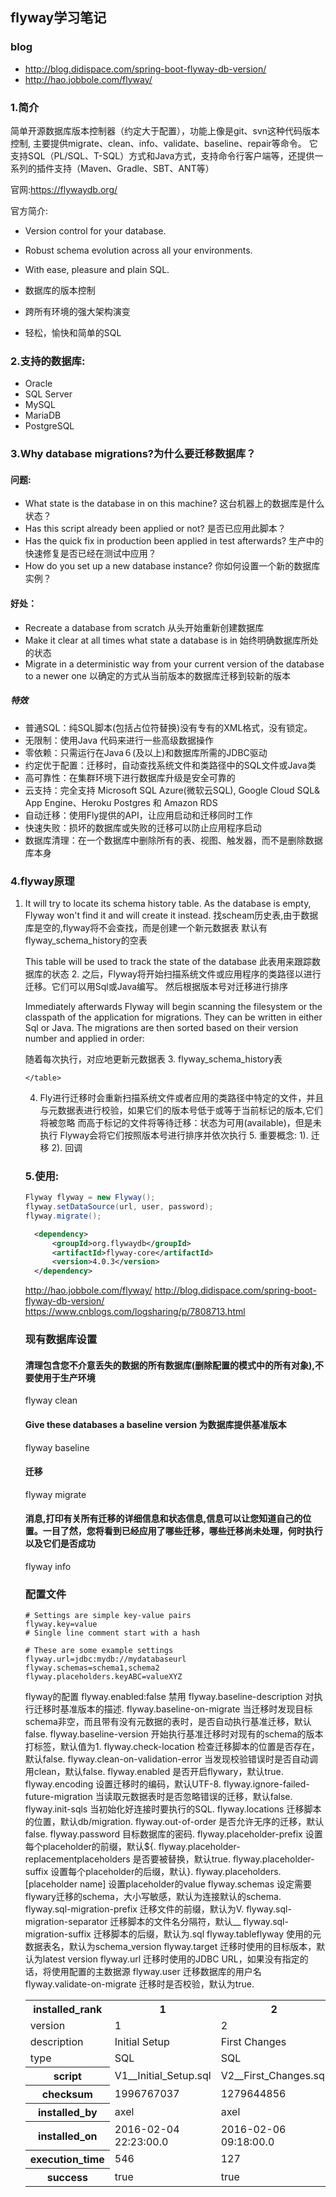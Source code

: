 ## flyway学习笔记
### blog
  * http://blog.didispace.com/spring-boot-flyway-db-version/
  * http://hao.jobbole.com/flyway/
### 1.简介
 简单开源数据库版本控制器（约定大于配置），功能上像是git、svn这种代码版本控制,
 主要提供migrate、clean、info、validate、baseline、repair等命令。
 它支持SQL（PL/SQL、T-SQL）方式和Java方式，支持命令行客户端等，还提供一系列的插件支持（Maven、Gradle、SBT、ANT等）
 
 官网:https://flywaydb.org/
 
 官方简介:
   * Version control for your database.
   * Robust schema evolution across all your environments.
   * With ease, pleasure and plain SQL.
   
   * 数据库的版本控制
   * 跨所有环境的强大架构演变
   * 轻松，愉快和简单的SQL
 
### 2.支持的数据库:
* Oracle
* SQL Server
* MySQL
* MariaDB
* PostgreSQL

### 3.Why database migrations?为什么要迁移数据库？
   #### 问题:
   * What state is the database in on this machine?
    这台机器上的数据库是什么状态？
   * Has this script already been applied or not?
    是否已应用此脚本？
   * Has the quick fix in production been applied in test afterwards?
    生产中的快速修复是否已经在测试中应用？
   * How do you set up a new database instance?
    你如何设置一个新的数据库实例？
   
   #### 好处： 
   * Recreate a database from scratch
     从头开始重新创建数据库
   * Make it clear at all times what state a database is in
     始终明确数据库所处的状态
   * Migrate in a deterministic way from your current version of the database to a newer one
     以确定的方式从当前版本的数据库迁移到较新的版本
     
   ##### 特效
   * 普通SQL：纯SQL脚本(包括占位符替换)没有专有的XML格式，没有锁定。
   * 无限制：使用Java 代码来进行一些高级数据操作
   * 零依赖：只需运行在Java６(及以上)和数据库所需的JDBC驱动
   * 约定优于配置：迁移时，自动查找系统文件和类路径中的SQL文件或Java类
   * 高可靠性：在集群环境下进行数据库升级是安全可靠的
   * 云支持：完全支持 Microsoft SQL Azure(微软云SQL), Google Cloud SQL& App Engine、Heroku Postgres 和 Amazon RDS
   * 自动迁移：使用Fly提供的API，让应用启动和迁移同时工作
   * 快速失败：损坏的数据库或失败的迁移可以防止应用程序启动
   * 数据库清理：在一个数据库中删除所有的表、视图、触发器，而不是删除数据库本身 
     
 ### 4.flyway原理 
   1. It will try to locate its schema history table. As the database is empty, Flyway won't find it and will create it instead.
       找scheam历史表,由于数据库是空的,flyway将不会查找，而是创建一个新元数据表
       默认有flyway_schema_history的空表
       
       This table will be used to track the state of the database
       此表用来跟踪数据库的状态
    2. 
       之后，Flyway将开始扫描系统文件或应用程序的类路径以进行迁移。它们可以用Sql或Java编写。
       然后根据版本号对迁移进行排序 
       
       Immediately afterwards Flyway will begin scanning the filesystem or the classpath of the application for migrations. They can be written in either Sql or Java.
       The migrations are then sorted based on their version number and applied in order:  
       
       随着每次执行，对应地更新元数据表
    3. flyway_schema_history表
    <table>
      <tr>
        <th>installed_rank</th>
        <th>1</th>
        <th>2</th>
      </tr>
      <tr>
        <td>version</td>
        <td>1</td>
        <td>2</td>
      </tr>
      <tr>
        <td>description</td>
        <td>Initial Setup</td>
        <td>First Changes</td>
      </tr>
      <tr>
        <td>type</td>
        <td>SQL</td>
        <td>SQL</td>
      </tr>
      <tr>
        <th>script</th>
        <td>V1__Initial_Setup.sql</td>
        <td>V2__First_Changes.sql</td>
      </tr>
      <tr>
        <th>checksum</th>
        <td>1996767037</td>
        <td>1279644856</td>
      </tr>
      <tr>
        <th>installed_by</th>
        <td>axel</td>
        <td>axel</td>
      </tr>
      <tr>
        <th>installed_on</th>
        <td>2016-02-04 22:23:00.0</td>
        <td>2016-02-06 09:18:00.0</td>
      </tr>
       <tr>
          <th>execution_time</th>
          <td>546</td>
          <td>127</td>
        </tr>
         <tr>
            <th>success</th>
            <td>true</td>
            <td>true</td>
         </tr>
    </table>
   4. Fly进行迁移时会重新扫描系统文件或者应用的类路径中特定的文件，并且与元数据表进行校验，如果它们的版本号低于或等于当前标记的版本,它们将被忽略
    而高于标记的文件将等待迁移：状态为可用(available)，但是未执行
    Flyway会将它们按照版本号进行排序并依次执行
    5. 重要概念:
     1). 迁移
     2). 回调
### 5.使用:
 ~~~ java
 Flyway flyway = new Flyway();
 flyway.setDataSource(url, user, password);
 flyway.migrate();
 ~~~ 
 
```xml
  <dependency>
      <groupId>org.flywaydb</groupId>
      <artifactId>flyway-core</artifactId>
      <version>4.0.3</version>
  </dependency>
```    

http://hao.jobbole.com/flyway/
http://blog.didispace.com/spring-boot-flyway-db-version/
https://www.cnblogs.com/logsharing/p/7808713.html
### 现有数据库设置
#### 清理包含您不介意丢失的数据的所有数据库(删除配置的模式中的所有对象),不要使用于生产环境
flyway clean
#### Give these databases a baseline version 为数据库提供基准版本
flyway baseline
#### 迁移
flyway migrate
#### 消息,打印有关所有迁移的详细信息和状态信息,信息可以让您知道自己的位置。一目了然，您将看到已经应用了哪些迁移，哪些迁移尚未处理，何时执行以及它们是否成功
flyway info

### 配置文件
```
# Settings are simple key-value pairs
flyway.key=value
# Single line comment start with a hash

# These are some example settings
flyway.url=jdbc:mydb://mydatabaseurl
flyway.schemas=schema1,schema2
flyway.placeholders.keyABC=valueXYZ
```


flyway的配置
flyway.enabled:false
    禁用
flyway.baseline-description
    对执行迁移时基准版本的描述.
flyway.baseline-on-migrate
    当迁移时发现目标schema非空，而且带有没有元数据的表时，是否自动执行基准迁移，默认false.
flyway.baseline-version
    开始执行基准迁移时对现有的schema的版本打标签，默认值为1.
flyway.check-location
    检查迁移脚本的位置是否存在，默认false.
flyway.clean-on-validation-error
    当发现校验错误时是否自动调用clean，默认false.
flyway.enabled
    是否开启flywary，默认true.
flyway.encoding
    设置迁移时的编码，默认UTF-8.
flyway.ignore-failed-future-migration
    当读取元数据表时是否忽略错误的迁移，默认false.
flyway.init-sqls
    当初始化好连接时要执行的SQL.
flyway.locations
    迁移脚本的位置，默认db/migration.
flyway.out-of-order
    是否允许无序的迁移，默认false.
flyway.password
    目标数据库的密码.
flyway.placeholder-prefix
    设置每个placeholder的前缀，默认${.
flyway.placeholder-replacementplaceholders
    是否要被替换，默认true.
flyway.placeholder-suffix
    设置每个placeholder的后缀，默认}.
flyway.placeholders.[placeholder name]
    设置placeholder的value
flyway.schemas
    设定需要flywary迁移的schema，大小写敏感，默认为连接默认的schema.
flyway.sql-migration-prefix
    迁移文件的前缀，默认为V.
flyway.sql-migration-separator
    迁移脚本的文件名分隔符，默认__
flyway.sql-migration-suffix
    迁移脚本的后缀，默认为.sql
flyway.tableflyway
    使用的元数据表名，默认为schema_version
flyway.target
    迁移时使用的目标版本，默认为latest version
flyway.url
    迁移时使用的JDBC URL，如果没有指定的话，将使用配置的主数据源
flyway.user
    迁移数据库的用户名
flyway.validate-on-migrate
    迁移时是否校验，默认为true.
